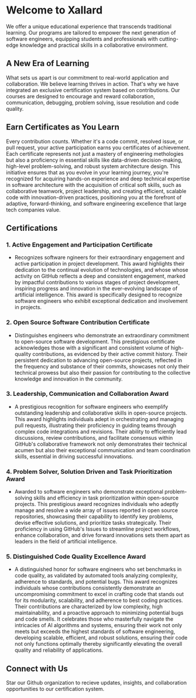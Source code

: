 # Welcome to Xallard

We offer a unique educational experience that transcends traditional learning. Our programs are tailored to empower the next generation of software engineers, equipping students and professionals with cutting-edge knowledge and practical skills in a collaborative environment.

## A New Era of Learning

What sets us apart is our commitment to real-world application and collaboration. We believe learning thrives in action. That's why we have integrated an exclusive certification system based on contributions. Our courses are designed to encourage and reward collaboration, communication, debugging, problem solving, issue resolution and code quality.

## Earn Certificates as You Learn

Every contribution counts. Whether it's a code commit, resolved issue, or pull request, your active participation earns you certificates of achievement. Each certificate represents not just a mastery of engineering methologies but also a proficiency in essential skills like data-driven decision-making, high-level problem-solving, and robust system architecture design. This initiative ensures that as you evolve in your learning journey, you're recognized for acquiring hands-on experience and deep technical expertise in software architecture with the acquisition of critical soft skills, such as collaborative teamwork, project leadership, and creating efficient, scalable code with innovation-driven practices, positioning you at the forefront of adaptive, forward-thinking, and software engineering excellence that large tech companies value.

## Certifications

### 1. **Active Engagement and Participation Certificate**
   - Recognizes software ngineers for their extraordinary engagement and active participation in project development. This award highlights their dedication to the continual evolution of technologies, and whose whose activity on GitHub reflects a deep and consistent engagement, marked by impactful contributions to various stages of project development, inspiring progress and innovation in the ever-evolving landscape of artificial intelligence. This award is specifically designed to recognize software engineers who exhibit exceptional dedication and involvement in projects.

### 2. **Open Source Software Contribution Certificate**
   - Distinguishes engineers who demonstrate an extraordinary commitment to open-source software development. This prestigious certificate acknowledges those with a significant and consistent volume of high-quality contributions, as evidenced by their active commit history. Their persistent dedication to advancing open-source projects, reflected in the frequency and substance of their commits, showcases not only their technical prowess but also their passion for contributing to the collective knowledge and innovation in the community.

### 3. **Leadership, Communication and Collaboration Award**
   - A prestigious recognition for software engineers who exemplify outstanding leadership and collaborative skills in open-source projects. This award highlights individuals adept in orchestrating and managing pull requests, illustrating their proficiency in guiding teams through complex code integrations and revisions. Their ability to efficiently lead discussions, review contributions, and facilitate consensus within GitHub's collaborative framework not only demonstrates their technical acumen but also their exceptional communication and team coordination skills, essential in driving successful innovations.

### 4. **Problem Solver, Solution Driven and Task Prioritization Award**
   - Awarded to software engineers who demonstrate exceptional problem-solving skills and efficiency in task prioritization within open-source projects. This prestigious award recognizes individuals who adeptly manage and resolve a wide array of issues reported in open source repositories, showcasing their capability to identify key problems, devise effective solutions, and prioritize tasks strategically. Their proficiency in using GitHub's Issues to streamline project workflows, enhance collaboration, and drive forward innovations sets them apart as leaders in the field of artificial intelligence.

### 5. **Distinguished Code Quality Excellence Award**
   - A distinguished honor for software engineers who set benchmarks in code quality, as validated by automated tools analyzing complexity, adherence to standards, and potential bugs. This award recognizes individuals whose contributions consistently demonstrate an uncompromising commitment to excel in crafting code that stands out for its modularity, scalability, and adherence to best coding practices. Their contributions are characterized by low complexity, high maintainability, and a proactive approach to minimizing potential bugs and code smells. It celebrates those who masterfully navigate the intricacies of AI algorithms and systems, ensuring their work not only meets but exceeds the highest standards of software engineering, developing scalable, efficient, and robust solutions, ensuring their code not only functions optimally thereby significantly elevating the overall quality and reliability of applications.

## Connect with Us

Star our Github organization to recieve updates, insights, and collaboration opportunities to our certification system.
